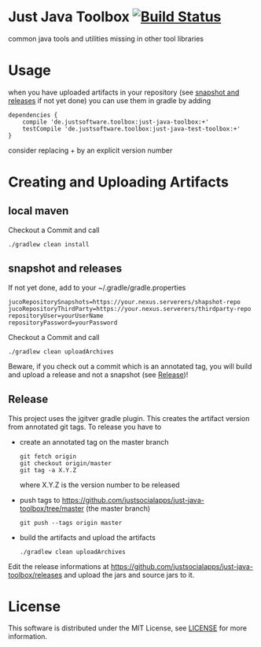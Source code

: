 # Just Java Toolbox [![Build Status](https://travis-ci.org/justsocialapps/just-java-toolbox.svg?branch=master)](https://travis-ci.org/justsocialapps/just-java-toolbox)

common java tools and utilities missing in other tool libraries

# Usage

when you have uploaded artifacts in your repository (see [snapshot and releases](#snapshot-and-releases) if not yet done) you can use them in gradle by adding

    dependencies {
        compile 'de.justsoftware.toolbox:just-java-toolbox:+'
        testCompile 'de.justsoftware.toolbox:just-java-test-toolbox:+'
    }

consider replacing + by an explicit version number

# Creating and Uploading Artifacts

## local maven
Checkout a Commit and call

    ./gradlew clean install

## snapshot and releases
If not yet done, add to your ~/.gradle/gradle.properties

    jucoRepositorySnapshots=https://your.nexus.serverers/shapshot-repo
    jucoRepositoryThirdParty=https://your.nexus.serverers/thirdparty-repo
    repositoryUser=yourUserName
    repositoryPassword=yourPassword

Checkout a Commit and call

    ./gradlew clean uploadArchives

Beware, if you check out a commit which is an annotated tag, you will build and upload a release and not a snapshot (see [Release](#release))!

## Release
This project uses the jgitver gradle plugin. This creates the artifact version from annotated git tags.
To release you have to
- create an annotated tag on the master branch

      git fetch origin
      git checkout origin/master
      git tag -a X.Y.Z

  where X.Y.Z is the version number to be released
- push tags to https://github.com/justsocialapps/just-java-toolbox/tree/master (the master branch)

      git push --tags origin master

- build the artifacts and upload the artifacts

      ./gradlew clean uploadArchives

Edit the release informations at https://github.com/justsocialapps/just-java-toolbox/releases and upload the jars and source jars to it.

# License

This software is distributed under the MIT License, see [LICENSE](LICENSE) for more information.
